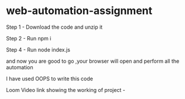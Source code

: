 # web-automation-assignment

Step 1 - Download the code and unzip it

Step 2 - Run   npm i

Step 4 - Run   node index.js

and now you are good to go ,your browser will open and perform all the automation

I have used OOPS to write this code

Loom Video link showing the working of project - 
